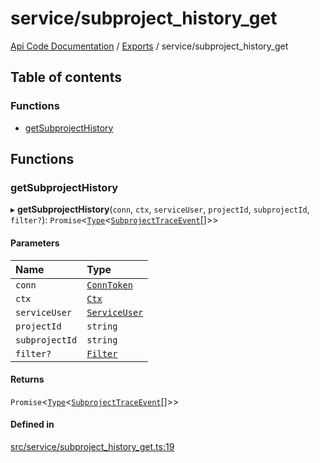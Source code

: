 # service/subproject\_history\_get
 
[Api Code Documentation](../README.md) / [Exports](../modules.md) / service/subproject\_history\_get

## Table of contents

### Functions

- [getSubprojectHistory](service_subproject_history_get.md#getsubprojecthistory)

## Functions

### getSubprojectHistory

▸ **getSubprojectHistory**(`conn`, `ctx`, `serviceUser`, `projectId`, `subprojectId`, `filter?`): `Promise`\<[`Type`](result.md#type)\<[`SubprojectTraceEvent`](../interfaces/service_domain_workflow_subproject_trace_event.SubprojectTraceEvent.md)[]\>\>

#### Parameters

| Name | Type |
| :------ | :------ |
| `conn` | [`ConnToken`](service_conn.md#conntoken) |
| `ctx` | [`Ctx`](../interfaces/lib_ctx.Ctx.md) |
| `serviceUser` | [`ServiceUser`](../interfaces/service_domain_organization_service_user.ServiceUser.md) |
| `projectId` | `string` |
| `subprojectId` | `string` |
| `filter?` | [`Filter`](service_domain_workflow_historyFilter.md#filter) |

#### Returns

`Promise`\<[`Type`](result.md#type)\<[`SubprojectTraceEvent`](../interfaces/service_domain_workflow_subproject_trace_event.SubprojectTraceEvent.md)[]\>\>

#### Defined in

[src/service/subproject_history_get.ts:19](https://github.com/openkfw/TruBudget/blob/d2b440c/api/src/service/subproject_history_get.ts#L19)

